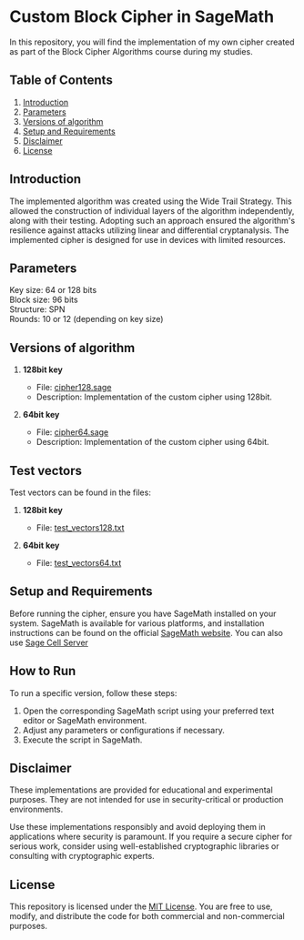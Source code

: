 # Custom Block Cipher in SageMath

In this repository, you will find the implementation of my own cipher created as part of the Block Cipher Algorithms course during my studies.

## Table of Contents

1. [Introduction](#introduction)
2. [Parameters](#parameters)
3. [Versions of algorithm](#versions-of-algorithm)
4. [Setup and Requirements](#setup-and-requirements)
5. [Disclaimer](#disclaimer)
6. [License](#license)

## Introduction

The implemented algorithm was created using the Wide Trail Strategy. This allowed the construction of individual layers of the algorithm independently, along with their testing. Adopting such an approach ensured the algorithm's resilience against attacks utilizing linear and differential cryptanalysis. The implemented cipher is designed for use in devices with limited resources.

## Parameters

Key size: 64 or 128 bits\
Block size: 96 bits\
Structure: SPN\
Rounds: 10 or 12 (depending on key size)

## Versions of algorithm

1. **128bit key**
    - File: [cipher128.sage](./custom_cipher128.sage)
    - Description: Implementation of the custom cipher using 128bit.
  
2. **64bit key**
    - File: [cipher64.sage](./custom_cipher64.sage)
    - Description: Implementation of the custom cipher using 64bit.

## Test vectors

Test vectors can be found in the files:

1. **128bit key**
    - File: [test_vectors128.txt](./test_vectors128.txt)
  
2. **64bit key**
    - File: [test_vectors64.txt](./test_vectors64.txt)

## Setup and Requirements

Before running the cipher, ensure you have SageMath installed on your system. SageMath is available for various platforms, and installation instructions can be found on the official [SageMath website](https://www.sagemath.org/download.html). You can also use [Sage Cell Server](https://sagecell.sagemath.org/)

## How to Run

To run a specific version, follow these steps:

1. Open the corresponding SageMath script using your preferred text editor or SageMath environment.
2. Adjust any parameters or configurations if necessary.
3. Execute the script in SageMath.

## Disclaimer

These implementations are provided for educational and experimental purposes. They are not intended for use in security-critical or production environments.

Use these implementations responsibly and avoid deploying them in applications where security is paramount. If you require a secure cipher for serious work, consider using well-established cryptographic libraries or consulting with cryptographic experts.

## License
This repository is licensed under the [MIT License](./LICENSE). You are free to use, modify, and distribute the code for both commercial and non-commercial purposes.
